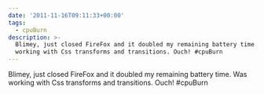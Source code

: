 ```yaml
---
date: '2011-11-16T09:11:33+00:00'
tags:
  - cpuBurn
description: >-
  Blimey, just closed FireFox and it doubled my remaining battery time. Was
  working with Css transforms and transitions. Ouch! #cpuBurn
---
```

Blimey, just closed FireFox and it doubled my remaining battery time. Was working with Css transforms and transitions. Ouch! #cpuBurn
